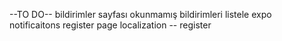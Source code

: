 --TO DO--
bildirimler sayfası okunmamış bildirimleri listele
expo notificaitons
register page localization --  register
